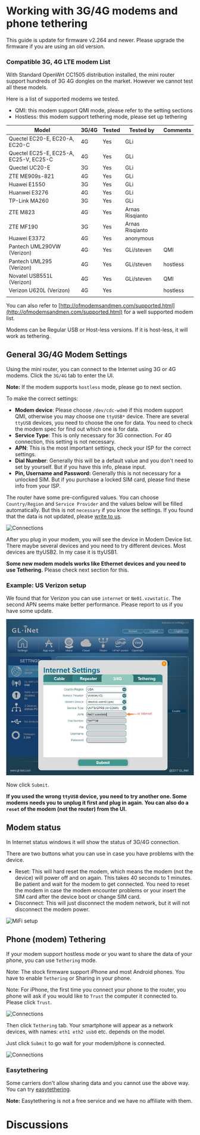 # Working with 3G/4G modems and phone tethering

This guide is update for firmware v2.264 and newer. Please upgrade the firmware if you are using an old version.

### Compatible 3G, 4G LTE modem List

With Standard OpenWrt CC1505 distribution installed, the mini router support hundreds of 3G 4G dongles on the market. However we cannot test all these models.

Here is a list of supported modems we tested. 

* QMI: this modem support QMI mode, please refer to the setting sections
* Hostless: this modem support tethering mode, please set up tethering

| Model                                  | 3G/4G | Tested | Tested by       | Comments |
| -------------------------------------- | ----- | ------ | --------------- | -------- |
| Quectel EC20-E, EC20-A, EC20-C         | 4G    | Yes    | GLi             |          |
| Quectel EC25-E, EC25-A, EC25-V, EC25-C | 4G    | Yes    | GLi             |          |
| Quectel UC20-E                         | 3G    | Yes    | GLi             |          |
| ZTE ME909s-821                         | 4G    | Yes    | GLi             |          |
| Huawei E1550                           | 3G    | Yes    | GLi             |          |
| Huanwei E3276                          | 4G    | Yes    | GLi             |          |
| TP-Link MA260                          | 3G    | Yes    | GLi             |          |
| ZTE M823                               | 4G    | Yes    | Arnas Risqianto |          |
| ZTE MF190                              | 3G    | Yes    | Arnas Risqianto |          |
| Huawei E3372                           | 4G    | Yes    | anonymous       |          |
| Pantech UML290VW (Verizon)             | 4G    | Yes    | GLi/steven      | QMI      |
| Pantech UML295 (Verizon)               | 4G    | Yes    | GLi/steven      | hostless |
| Novatel USB551L (Verizon)              | 4G    | Yes    | GLi/steven      | QMI      |
| Verizon U620L (Verizon)                | 4G    | Yes    |                 | hostless |
|                                        |       |        |                 |          |

You can also refer to [http://ofmodemsandmen.com/supported.html](http://ofmodemsandmen.com/supported.html) for a well supported modem list.

Modems can be Regular USB or Host-less versions. If it is host-less, it will work as tethering.

## General 3G/4G Modem Settings

Using the mini router, you can connect to the Internet using 3G or 4G modems. Click the `3G/4G` tab to enter the UI.

**Note:** If the modem supports `hostless` mode, please go to next section.

To make the correct settings:

* **Modem device**: Please choose `/dev/cdc-wdm0` if this modem support QMI, otherwise you may choose one `ttyUSB*` device. There are several `ttyUSB` devices, you need to choose the one for data. You need to check the modem spec for find out which one is for data.
* **Service Type**: This is only necessary for 3G connection. For 4G connection, this setting is not necessary.
* **APN**: This is the most important settings, check your ISP for the correct settings.
* **Dial Number**: Generally this will be a default value and you don't need to set by yourself. But if you have this info, please input.
* **Pin, Username and Password:** Generally this is not necessary for a unlocked SIM. But if you purchase a locked SIM card, please find these info from your ISP.

The router have some pre-configured values. You can choose `Country/Region` and `Service Provider` and the values below will be filled automatically. But this is not `necessary` if you know the settings. If you found that the data is not updated, please [write to us](mailto:support@gl-inet.com).

![Connections](src/mifi_connection.jpg)

After you plug in your modem, you will see the device in Modem Device list. There maybe several devices and you need to try different devices. Most devices are ttyUSB2. In my case it is ttyUSB1.



**Some new modem models works like Ethernet devices and you need to use Tethering.** Please check next section for this.



### Example: US Verizon setup

We found that for Verizon you can use `internet` or `Ne01.vzwstatic`. The second APN seems make better performance. Please report to us if you have some update.

![Verizon setup](src/verizon_apn.jpg)



Now click `Submit`.

**If you used the wrong `ttyUSB` device, you need to try another one. Some modems needs you to unplug it first and plug in again. You can also do a `reset` of the modem (not the router) from the UI.**

## Modem status

In Internet status windows it will show the status of 3G/4G connection.

There are two buttons what you can use in case you have problems with the device.

- Reset: This will hard reset the modem, which means the modem (not the device) will power off and on again. This takes 40 seconds to 1 minutes. Be patient and wait for the modem to get connected. You need to reset the modem in case the modem encounter problems or your insert the SIM card after the device boot or change SIM card.
- Disconnect: This will just disconnect the modem network, but it will not disconnect the modem power.

![MiFi setup](src/mifi_connection_status.jpg)



## Phone (modem) Tethering

If your modem support hostless mode or you want to share the data of your phone, you can use `Tethering` mode. 

Note: The stock firmware support iPhone and most Android phones. You have to enable `Tethering` or Sharing in your phone.

Note: For iPhone, the first time you connect your phone to the router, you phone will ask if you would like to `Trust` the computer it connected to. Please click `Trust`.

![Connections](src/tethering1.jpg)

Then click `Tethering` tab. Your smartphone will appear as a network devices, with names: `eth1 eth2 usb0` etc. depends on the model.

Just click `Submit` to go wait for your modem/phone is connected.

![Connections](src/tethering.png)

### Easytethering

Some carriers don't allow sharing data and you cannot use the above way. You can try [easytethering](/docs/openwrt/tether/). 

**Note:** Easytethering is not a free service and we have no affiliate with them.

# Discussions
